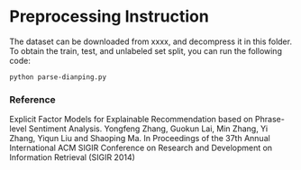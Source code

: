 
# Preprocessing Instruction

The dataset can be downloaded from xxxx, and decompress it in this folder. To obtain the train, test, and unlabeled set split, you can run the following code:


```
python parse-dianping.py
```

### Reference 

Explicit Factor Models for Explainable Recommendation based on Phrase-level Sentiment Analysis. Yongfeng Zhang, Guokun Lai, Min Zhang, Yi Zhang, Yiqun Liu and Shaoping Ma. In Proceedings of the 37th Annual International ACM SIGIR Conference on Research and Development on Information Retrieval (SIGIR 2014)